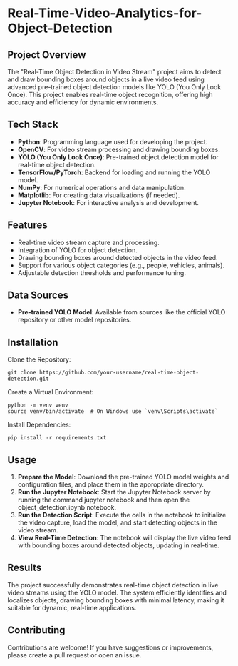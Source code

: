 # Real-Time-Video-Analytics-for-Object-Detection

## Project Overview
The "Real-Time Object Detection in Video Stream" project aims to detect and draw bounding boxes around objects in a live video feed using advanced pre-trained object detection models like YOLO (You Only Look Once). This project enables real-time object recognition, offering high accuracy and efficiency for dynamic environments.

## Tech Stack
- **Python**:  Programming language used for developing the project.
- **OpenCV**: For video stream processing and drawing bounding boxes.
- **YOLO (You Only Look Once)**: Pre-trained object detection model for real-time object detection.
- **TensorFlow/PyTorch**: Backend for loading and running the YOLO model.
- **NumPy**: For numerical operations and data manipulation.
- **Matplotlib**: For creating data visualizations (if needed).
- **Jupyter Notebook**: For interactive analysis and development.

## Features
- Real-time video stream capture and processing.
- Integration of YOLO for object detection.
- Drawing bounding boxes around detected objects in the video feed.
- Support for various object categories (e.g., people, vehicles, animals).
- Adjustable detection thresholds and performance tuning.


## Data Sources
- **Pre-trained YOLO Model**: Available from sources like the official YOLO repository or other model repositories.

## Installation
Clone the Repository:
```
git clone https://github.com/your-username/real-time-object-detection.git
```
Create a Virtual Environment:
```
python -m venv venv
source venv/bin/activate  # On Windows use `venv\Scripts\activate`
```
Install Dependencies:
```
pip install -r requirements.txt
```

## Usage
1. **Prepare the Model**: Download the pre-trained YOLO model weights and configuration files, and place them in the appropriate directory.
2. **Run the Jupyter Notebook**: Start the Jupyter Notebook server by running the command jupyter notebook and then open the object_detection.ipynb notebook.
3. **Run the Detection Script**: Execute the cells in the notebook to initialize the video capture, load the model, and start detecting objects in the video stream.
4. **View Real-Time Detection**: The notebook will display the live video feed with bounding boxes around detected objects, updating in real-time.


## Results
The project successfully demonstrates real-time object detection in live video streams using the YOLO model. The system efficiently identifies and localizes objects, drawing bounding boxes with minimal latency, making it suitable for dynamic, real-time applications.

## Contributing
Contributions are welcome! If you have suggestions or improvements, please create a pull request or open an issue.
